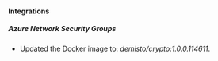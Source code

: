 
#### Integrations

##### Azure Network Security Groups

- Updated the Docker image to: *demisto/crypto:1.0.0.114611*.

